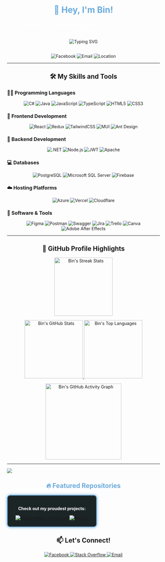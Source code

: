 <div align="center">
  <h1 style="color: #6CABDD;">👋 Hey, I'm Bin!</h1>
  <p style="font-size: 18px; color: #FFFFFF;">A Fullstack Developer with a passion for coding and learning</p>
  <img src="https://readme-typing-svg.demolab.com?font=Poppins&weight=900&size=25&pause=1000&color=6CABDD&center=true&vCenter=true&width=800&lines=Building+the+Web,+One+Line+at+a+Time" alt="Typing SVG"/>
</div>

<br/>

<p align="center">
  <img src="https://custom-icon-badges.demolab.com/badge/-DTVH-6CABDD?style=for-the-badge&logo=facebook&logoColor=white" alt="Facebook"/>
  <img src="https://custom-icon-badges.demolab.com/badge/-dtvhforwork@gmail.com-red?style=for-the-badge&logo=mention&logoColor=white" alt="Email"/>
  <img src="https://custom-icon-badges.demolab.com/badge/Ho%20Chi%20Minh-Viet%20Nam-purple?style=for-the-badge&logo=location&logoColor=white" alt="Location"/>
</p>

-----

<h2 align="center">🛠️ My Skills and Tools</h2>

<h3>👨‍💻 Programming Languages</h3>
<p align="center">
  <img alt="C#" src="https://img.shields.io/badge/C%23-239120.svg?logo=c-sharp&logoColor=white&style=for-the-badge">
  <img alt="Java" src="https://img.shields.io/badge/Java-ED8B00.svg?logo=java&logoColor=white&style=for-the-badge">
  <img alt="JavaScript" src="https://img.shields.io/badge/JavaScript-323330.svg?logo=javascript&logoColor=F7DF1E&style=for-the-badge">
  <img alt="TypeScript" src="https://img.shields.io/badge/TypeScript-007ACC.svg?logo=typescript&logoColor=white&style=for-the-badge">
  <img alt="HTML5" src="https://img.shields.io/badge/HTML5-E34F26.svg?logo=html5&logoColor=white&style=for-the-badge">
  <img alt="CSS3" src="https://img.shields.io/badge/CSS3-1572B6.svg?logo=css3&logoColor=white&style=for-the-badge">
</p>

<h3>🧰 Frontend Development</h3>
<p align="center">
  <img alt="React" src="https://img.shields.io/badge/React-20232A.svg?logo=react&logoColor=61DAFB&style=for-the-badge">
  <img alt="Redux" src="https://img.shields.io/badge/Redux-593D88.svg?logo=redux&logoColor=white&style=for-the-badge">
  <img alt="TailwindCSS" src="https://img.shields.io/badge/TailwindCSS-38B2AC.svg?logo=tailwind-css&logoColor=white&style=for-the-badge">
  <img alt="MUI" src="https://img.shields.io/badge/MUI-0081CB.svg?logo=material-ui&logoColor=white&style=for-the-badge">
  <img alt="Ant Design" src="https://img.shields.io/badge/Ant%20Design-0170FE.svg?logo=ant-design&logoColor=white&style=for-the-badge">
</p>

<h3>🧰 Backend Development</h3>
<p align="center">
  <img alt=".NET" src="https://img.shields.io/badge/.NET-5C2D91.svg?logo=.net&logoColor=white&style=for-the-badge">
  <img alt="Node.js" src="https://img.shields.io/badge/Node.js-6DA55F.svg?logo=node.js&logoColor=white&style=for-the-badge">
  <img alt="JWT" src="https://img.shields.io/badge/JWT-black?logo=JSON%20web%20tokens&logoColor=white&style=for-the-badge">
  <img alt="Apache" src="https://img.shields.io/badge/Apache-D42029.svg?logo=apache&logoColor=white&style=for-the-badge">
</p>

<h3>💻 Databases</h3>
<p align="center">
  <img alt="PostgreSQL" src="https://img.shields.io/badge/PostgreSQL-4169E1.svg?logo=postgresql&logoColor=white&style=for-the-badge">
  <img alt="Microsoft SQL Server" src="https://img.shields.io/badge/SQL%20Server-CC2927.svg?logo=microsoft-sql-server&logoColor=white&style=for-the-badge">
  <img alt="Firebase" src="https://img.shields.io/badge/Firebase-039BE5.svg?logo=firebase&logoColor=white&style=for-the-badge">
</p>

<h3>☁️ Hosting Platforms</h3>
<p align="center">
  <img alt="Azure" src="https://img.shields.io/badge/Azure-0072C6.svg?logo=azure-devops&logoColor=white&style=for-the-badge">
  <img alt="Vercel" src="https://img.shields.io/badge/Vercel-000000.svg?logo=vercel&logoColor=white&style=for-the-badge">
  <img alt="Cloudflare" src="https://img.shields.io/badge/Cloudflare-F38020.svg?logo=Cloudflare&logoColor=white&style=for-the-badge">
</p>

<h3>💄 Software & Tools</h3>
<p align="center">
  <img alt="Figma" src="https://img.shields.io/badge/Figma-F24E1E.svg?logo=figma&logoColor=white&style=for-the-badge">
  <img alt="Postman" src="https://img.shields.io/badge/Postman-FF6C37.svg?logo=postman&logoColor=white&style=for-the-badge">
  <img alt="Swagger" src="https://img.shields.io/badge/Swagger-85EA2D.svg?logo=swagger&logoColor=black&style=for-the-badge">
  <img alt="Jira" src="https://img.shields.io/badge/Jira-0A0FFF.svg?logo=jira&logoColor=white&style=for-the-badge">
  <img alt="Trello" src="https://img.shields.io/badge/Trello-026AA7.svg?logo=Trello&logoColor=white&style=for-the-badge">
  <img alt="Canva" src="https://img.shields.io/badge/Canva-00C4CC.svg?logo=Canva&logoColor=white&style=for-the-badge">
  <img alt="Adobe After Effects" src="https://img.shields.io/badge/Adobe%20After%20Effects-9999FF.svg?logo=Adobe%20After%20Effects&logoColor=white&style=for-the-badge">
</p>


---

<h2 align="center">🌟 GitHub Profile Highlights</h2>

<p align="center">
  <a href="[https://github.com/BinOng15](https://github-readme-streak-stats-9m8ugfa77-denvercoder1.vercel.app/?user=BinOng15&theme=dark&hide_border=true&background=1C2526&stroke=6CABDD&ring=6CABDD&fire=6CABDD&currStreakLabel=6CABDD)">
    <img 
      alt="Bin's Streak Stats" 
      src="https://github-readme-streak-stats-9m8ugfa77-denvercoder1.vercel.app/?user=BinOng15&theme=dark&hide_border=true&background=1C2526&stroke=6CABDD&ring=6CABDD&fire=6CABDD&currStreakLabel=6CABDD" 
      height="192px"/>
  </a>
</p>

<p align="center">
  <a href="https://denvercoder1-github-readme-stats.vercel.app/api/?username=BinOng15&show_icons=true&include_all_commits=true&count_private=true&theme=dark&hide_border=true&bg_color=1C2526&title_color=6CABDD&icon_color=6CABDD">
    <img 
      alt="Bin's GitHub Stats" 
      src="https://denvercoder1-github-readme-stats.vercel.app/api/?username=BinOng15&show_icons=true&include_all_commits=true&count_private=true&theme=dark&hide_border=true&bg_color=1C2526&title_color=6CABDD&icon_color=6CABDD" 
      height="192px"/>
  </a>
  <a href="https://denvercoder1-github-readme-stats.vercel.app/api/top-langs/?username=BinOng15&langs_count=8&layout=compact&theme=dark&hide_border=true&bg_color=1C2526&title_color=6CABDD&icon_color=6CABDD">
    <img 
      alt="Bin's Top Languages" 
      src="https://denvercoder1-github-readme-stats.vercel.app/api/top-langs/?username=BinOng15&langs_count=8&layout=compact&theme=dark&hide_border=true&bg_color=1C2526&title_color=6CABDD&icon_color=6CABDD" 
      height="192px"/>
  </a>
</p>

<p align="center">
  <a href="https://github-readme-activity-graph.vercel.app/graph?username=BinOng15&custom_title=Bin%27s%20GitHub%20Activity%20Graph&bg_color=1C2526&color=6CABDD&line=6CABDD&point=6CABDD&area_color=FFFFFF&title_color=6CABDD&area=true">
    <img 
      alt="Bin's GitHub Activity Graph"
      src="https://github-readme-activity-graph.vercel.app/graph?username=BinOng15&custom_title=Bin%27s%20GitHub%20Activity%20Graph&bg_color=1C2526&color=6CABDD&line=6CABDD&point=6CABDD&area_color=FFFFFF&title_color=6CABDD&area=true" 
      height="250px"/>
  </a>
</p>

---
![](https://github-trophies.vercel.app/?username=BinOng15&theme=oldie&no-frame=false&no-bg=false&margin-w=70&align=center)



<h2 align="center" style="color: #6CABDD;">🔥 Featured Repositories</h2>
<div align="center" style="background: #1C2526; padding: 20px; border: 2px solid #6CABDD; border-radius: 10px; box-shadow: 0 0 10px #6CABDD; width: 50%;">
  <p style="color: #FFFFFF; font-weight: bold;">Check out my proudest projects:</p>
  <a href="https://github.com/BinOng15/VaccineWeb_Typescript_TailwindCss"><img src="https://img.shields.io/badge/VaccineWeb-6CABDD?style=flat-square&logo=github&logoColor=white" alt="VaccineWeb-TypeScript"/></a>
  <a href="https://github.com/BinOng15/PetVax">
    <img src="https://img.shields.io/badge/PetVax-6CABDD?style=flat-square&logo=github&logoColor=white" alt="PetVax"/>
  </a>
  
  
</div>

<h2 align="center">📫 Let's Connect!</h2>
<p align="center">
  <a href="https://facebook.com/hung.vinh.293">
    <img alt="Facebook" src="https://img.shields.io/badge/-Facebook-6CABDD?style=for-the-badge&logo=facebook&logoColor=white">
  </a>
  <a href="https://stackoverflow.com/users/17839205">
    <img alt="Stack Overflow" src="https://img.shields.io/badge/-Stack%20Overflow-6CABDD?style=for-the-badge&logo=stack-overflow&logoColor=white">
  </a>
  <a href="mailto:hungvinhjr6@gmail.com">
    <img alt="Email" src="https://img.shields.io/badge/-Email-D14836?style=for-the-badge&logo=gmail&logoColor=white">
  </a>
</p>  
